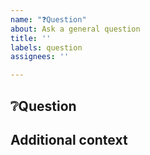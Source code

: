 ```yaml
---
name: "❓Question"
about: Ask a general question
title: ''
labels: question
assignees: ''

---
```


## ❔Question

## Additional context
